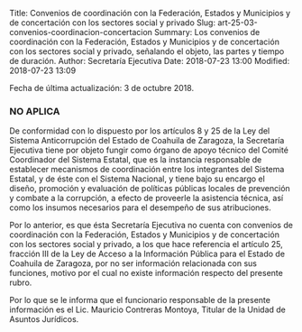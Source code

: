 Title: Convenios de coordinación con la Federación, Estados y Municipios y de concertación con los sectores social y privado
Slug: art-25-03-convenios-coordinacion-concertacion
Summary: Los convenios de coordinación con la Federación, Estados y Municipios y de concertación con los sectores social y privado, señalando el objeto, las partes y tiempo de duración.
Author: Secretaría Ejecutiva
Date: 2018-07-23 13:00
Modified: 2018-07-23 13:09


Fecha de última actualización: 3 de octubre 2018.

### NO APLICA

De conformidad con lo dispuesto por los artículos 8 y 25 de la Ley del Sistema
Anticorrupción del Estado de Coahuila de Zaragoza, la Secretaría Ejecutiva tiene por objeto
fungir como órgano de apoyo técnico del Comité Coordinador del Sistema Estatal, que es la
instancia responsable de establecer mecanismos de coordinación entre los integrantes del
Sistema Estatal, y de éste con el Sistema Nacional, y tiene bajo su encargo el diseño,
promoción y evaluación de políticas públicas locales de prevención y combate a la
corrupción, a efecto de proveerle la asistencia técnica, así como los insumos necesarios
para el desempeño de sus atribuciones.

Por lo anterior, es que ésta Secretaría Ejecutiva no cuenta con convenios de coordinación
con la Federación, Estados y Municipios y de concertación con los sectores social y
privado, a los que hace referencia el artículo 25, fracción III de la Ley de Acceso a la
Información Pública para el Estado de Coahuila de Zaragoza, por no ser información
relacionada con sus funciones, motivo por el cual no existe información respecto del
presente rubro.

Por lo que se le informa que el funcionario responsable de la presente información es el
Lic. Mauricio Contreras Montoya, Titular de la Unidad de Asuntos Jurídicos.
